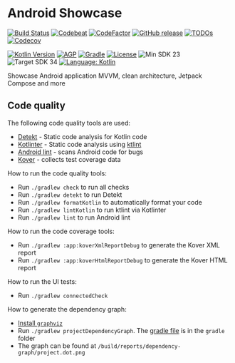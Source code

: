 # Android Showcase

[![Build Status](https://github.com/jamiecruwys/android-showcase/actions/workflows/build.yml/badge.svg)](https://github.com/JamieCruwys/android-showcase/actions/workflows/build.yml)
[![Codebeat](https://codebeat.co/badges/7060f5c8-f2a1-467e-9282-baab0c0e9b3b)](https://codebeat.co/projects/github-com-jamiecruwys-android-showcase-main)
[![CodeFactor](https://www.codefactor.io/repository/github/jamiecruwys/android-showcase/badge)](https://www.codefactor.io/repository/github/jamiecruwys/android-showcase)
[![GitHub release](https://img.shields.io/github/release/jamiecruwys/android-showcase.svg?maxAge=60)](https://github.com/jamiecruwys/android-showcase/releases)
[![TODOs](https://badgen.net/https/api.tickgit.com/badgen/github.com/jamiecruwys/android-showcase)](https://www.tickgit.com/browse?repo=github.com/jamiecruwys/android-showcase)
[![Codecov](https://codecov.io/github/JamieCruwys/android-showcase/graph/badge.svg?token=5W75L8DUQ0)](https://codecov.io/github/JamieCruwys/android-showcase)

[![Kotlin Version](https://img.shields.io/badge/Kotlin-2.0.x-blue.svg)](https://kotlinlang.org)
[![AGP](https://img.shields.io/badge/AGP-8.x-blue?style=flat)](https://developer.android.com/studio/releases/gradle-plugin)
[![Gradle](https://img.shields.io/badge/Gradle-8.x-blue?style=flat)](https://gradle.org)
[![License](https://img.shields.io/github/license/jamiecruwys/android-showcase)](https://github.com/jamiecruwys/android-showcase/blob/master/LICENSE)
![Min SDK 23](https://img.shields.io/badge/Min%20SDK-23-839192?logo=android&logoColor=white)
![Target SDK 34](https://img.shields.io/badge/Target%20SDK-34-566573?logo=android&logoColor=white)
[![Language: Kotlin](https://img.shields.io/github/languages/top/jamiecruwys/android-showcase.svg)](https://github.com/jamiecruwys/android-showcase/search?l=kotlin)

Showcase Android application MVVM, clean architecture, Jetpack Compose and more

## Code quality

The following code quality tools are used:

* [Detekt](https://github.com/detekt/detekt) - Static code analysis for Kotlin code
* [Kotlinter](https://github.com/jeremymailen/kotlinter-gradle) - Static code analysis using [ktlint](https://github.com/pinterest/ktlint)
* [Android lint](http://tools.android.com/tips/lint) - scans Android code for bugs
* [Kover](https://github.com/Kotlin/kotlinx-kover) - collects test coverage data

How to run the code quality tools:

* Run `./gradlew check` to run all checks
* Run `./gradlew detekt` to run Detekt
* Run `./gradlew formatKotlin` to automatically format your code
* Run `./gradlew lintKotlin` to run ktlint via Kotlinter
* Run `./gradlew lint` to run Android lint

How to run the code coverage tools:
* Run `./gradlew :app:koverXmlReportDebug` to generate the Kover XML report
* Run `./gradlew :app:koverHtmlReportDebug` to generate the Kover HTML report

How to run the UI tests:
* Run `./gradlew connectedCheck`

How to generate the dependency graph:
* [Install `graphviz`](https://graphviz.gitlab.io/download/)
* Run `./gradlew projectDependencyGraph`. The [gradle file](gradle/projectDependencyGraph.gradle) is in the `gradle` folder
* The graph can be found at `/build/reports/dependency-graph/project.dot.png`